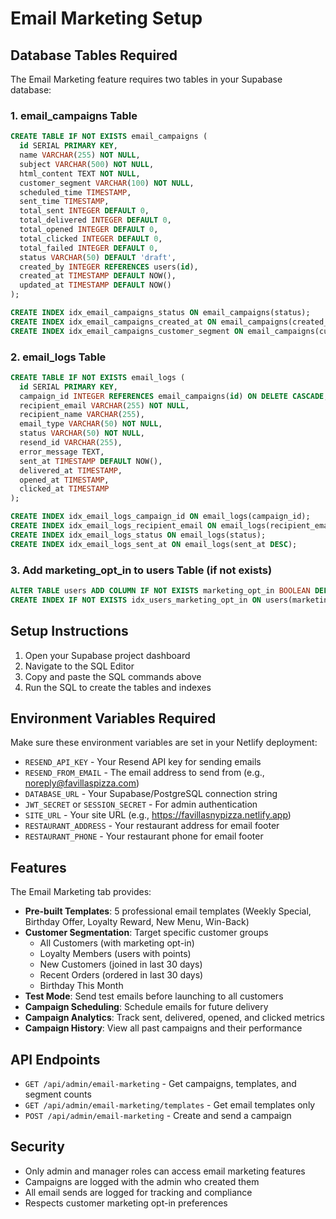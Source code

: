 # Email Marketing Setup

## Database Tables Required

The Email Marketing feature requires two tables in your Supabase database:

### 1. email_campaigns Table

```sql
CREATE TABLE IF NOT EXISTS email_campaigns (
  id SERIAL PRIMARY KEY,
  name VARCHAR(255) NOT NULL,
  subject VARCHAR(500) NOT NULL,
  html_content TEXT NOT NULL,
  customer_segment VARCHAR(100) NOT NULL,
  scheduled_time TIMESTAMP,
  sent_time TIMESTAMP,
  total_sent INTEGER DEFAULT 0,
  total_delivered INTEGER DEFAULT 0,
  total_opened INTEGER DEFAULT 0,
  total_clicked INTEGER DEFAULT 0,
  total_failed INTEGER DEFAULT 0,
  status VARCHAR(50) DEFAULT 'draft',
  created_by INTEGER REFERENCES users(id),
  created_at TIMESTAMP DEFAULT NOW(),
  updated_at TIMESTAMP DEFAULT NOW()
);

CREATE INDEX idx_email_campaigns_status ON email_campaigns(status);
CREATE INDEX idx_email_campaigns_created_at ON email_campaigns(created_at DESC);
CREATE INDEX idx_email_campaigns_customer_segment ON email_campaigns(customer_segment);
```

### 2. email_logs Table

```sql
CREATE TABLE IF NOT EXISTS email_logs (
  id SERIAL PRIMARY KEY,
  campaign_id INTEGER REFERENCES email_campaigns(id) ON DELETE CASCADE,
  recipient_email VARCHAR(255) NOT NULL,
  recipient_name VARCHAR(255),
  email_type VARCHAR(50) NOT NULL,
  status VARCHAR(50) NOT NULL,
  resend_id VARCHAR(255),
  error_message TEXT,
  sent_at TIMESTAMP DEFAULT NOW(),
  delivered_at TIMESTAMP,
  opened_at TIMESTAMP,
  clicked_at TIMESTAMP
);

CREATE INDEX idx_email_logs_campaign_id ON email_logs(campaign_id);
CREATE INDEX idx_email_logs_recipient_email ON email_logs(recipient_email);
CREATE INDEX idx_email_logs_status ON email_logs(status);
CREATE INDEX idx_email_logs_sent_at ON email_logs(sent_at DESC);
```

### 3. Add marketing_opt_in to users Table (if not exists)

```sql
ALTER TABLE users ADD COLUMN IF NOT EXISTS marketing_opt_in BOOLEAN DEFAULT false;
CREATE INDEX IF NOT EXISTS idx_users_marketing_opt_in ON users(marketing_opt_in);
```

## Setup Instructions

1. Open your Supabase project dashboard
2. Navigate to the SQL Editor
3. Copy and paste the SQL commands above
4. Run the SQL to create the tables and indexes

## Environment Variables Required

Make sure these environment variables are set in your Netlify deployment:

- `RESEND_API_KEY` - Your Resend API key for sending emails
- `RESEND_FROM_EMAIL` - The email address to send from (e.g., noreply@favillaspizza.com)
- `DATABASE_URL` - Your Supabase/PostgreSQL connection string
- `JWT_SECRET` or `SESSION_SECRET` - For admin authentication
- `SITE_URL` - Your site URL (e.g., https://favillasnypizza.netlify.app)
- `RESTAURANT_ADDRESS` - Your restaurant address for email footer
- `RESTAURANT_PHONE` - Your restaurant phone for email footer

## Features

The Email Marketing tab provides:

- **Pre-built Templates**: 5 professional email templates (Weekly Special, Birthday Offer, Loyalty Reward, New Menu, Win-Back)
- **Customer Segmentation**: Target specific customer groups
  - All Customers (with marketing opt-in)
  - Loyalty Members (users with points)
  - New Customers (joined in last 30 days)
  - Recent Orders (ordered in last 30 days)
  - Birthday This Month
- **Test Mode**: Send test emails before launching to all customers
- **Campaign Scheduling**: Schedule emails for future delivery
- **Campaign Analytics**: Track sent, delivered, opened, and clicked metrics
- **Campaign History**: View all past campaigns and their performance

## API Endpoints

- `GET /api/admin/email-marketing` - Get campaigns, templates, and segment counts
- `GET /api/admin/email-marketing/templates` - Get email templates only
- `POST /api/admin/email-marketing` - Create and send a campaign

## Security

- Only admin and manager roles can access email marketing features
- Campaigns are logged with the admin who created them
- All email sends are logged for tracking and compliance
- Respects customer marketing opt-in preferences
